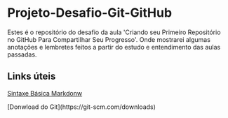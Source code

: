 # Projeto-Desafio-Git-GitHub
Estes é o repositório do desafio da aula 'Criando seu Primeiro Repositório no GitHub Para Compartilhar Seu Progresso'.
Onde mostrarei algumas anotações e lembretes feitos a partir do estudo e entendimento das aulas passadas.

## Links úteis
[Sintaxe Básica Markdonw](https://www.markdownguide.org/basic-syntax/)
<p><p>
[Donwload do Git](https://git-scm.com/downloads)
